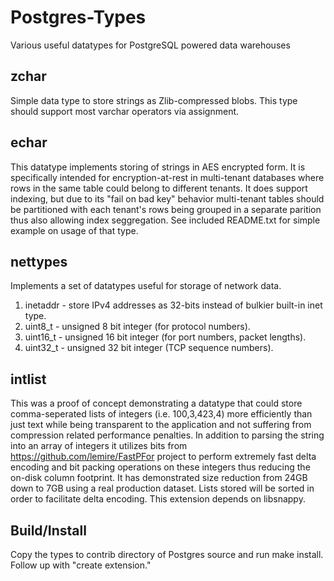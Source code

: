 # Postgres-Types
Various useful datatypes for PostgreSQL powered data warehouses

## zchar

Simple data type to store strings as Zlib-compressed blobs. This type should support most varchar operators via assignment. 

## echar

This datatype implements storing of strings in AES encrypted form. It is specifically intended for encryption-at-rest in multi-tenant databases where rows in the same table could belong to different tenants. It does support indexing, but due to its "fail on bad key" behavior multi-tenant tables should be partitioned with each tenant's rows being grouped in a separate parition thus also allowing index seggregation. See included README.txt for simple example on usage of that type.

## nettypes

Implements a set of datatypes useful for storage of network data.

1. inetaddr - store IPv4 addresses as 32-bits instead of bulkier built-in inet type.
2. uint8_t - unsigned 8 bit integer (for protocol numbers).
3. uint16_t - unsigned 16 bit integer (for port numbers, packet lengths).
4. uint32_t - unsigned 32 bit integer (TCP sequence numbers).

## intlist

This was a proof of concept demonstrating a datatype that could store comma-seperated lists of integers (i.e. 100,3,423,4) more
efficiently than just text while being transparent to the application and not suffering from compression related performance penalties. In addition to parsing the string into an array of integers it utilizes bits from https://github.com/lemire/FastPFor project to perform extremely fast delta encoding and bit packing operations on these integers thus reducing the on-disk column footprint. It has demonstrated size reduction from 24GB down to 7GB using a real production dataset. Lists stored will be sorted in order to facilitate delta encoding. This extension depends on libsnappy.

## Build/Install

Copy the types to contrib directory of Postgres source and run make install. Follow up with "create extension."
